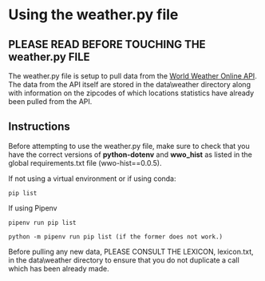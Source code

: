 # Using the weather.py file

## PLEASE READ BEFORE TOUCHING THE weather.py FILE

The weather.py file is setup to pull data from the [World Weather Online API](https://www.worldweatheronline.com/developer/). The data from the API itself are stored in the data\weather directory along with information on the zipcodes of which locations statistics have already been pulled from the API.

## Instructions

Before attempting to use the weather.py file, make sure to check that you have the correct versions of **python-dotenv** and **wwo_hist** as listed in the global requirements.txt file (wwo-hist==0.0.5).

If not using a virtual environment or if using conda:
```
pip list
```

If using Pipenv

```
pipenv run pip list

python -m pipenv run pip list (if the former does not work.)
```

Before pulling any new data, PLEASE CONSULT THE LEXICON, lexicon.txt, in the data\weather directory to ensure that you do not duplicate a call which has been already made.